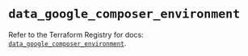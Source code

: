 # `data_google_composer_environment`

Refer to the Terraform Registry for docs: [`data_google_composer_environment`](https://registry.terraform.io/providers/hashicorp/google/5.40.0/docs/data-sources/composer_environment).
